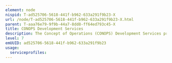```yaml
---
element: node
nispid: T-ad525706-5618-441f-b962-633a291f9b23-X
url: /node/T-ad525706-5618-441f-b962-633a291f9b23-X.html
parent: T-aaa76e79-9f9b-44a7-8dd8-ff64ed793c45-X
title: CONOPS Development Services
description: The Concept of Operations (CONOPS) Development Services provide the means to facilitate the collaborative planning and the structured development of products for the concept of operations. CONOPS Development Services support the following areas and associated information products  # Missions and objectives for Subordinate Commanders # Critical Timings and Events # CRM requirements # Commanders Critical Information Requirements, Priority Intelligence Requirements (PIRs) and Essential Elements of Friendly Information (EEFI) # Targeting Guidance # Rules of Engagement # StratCom Guidance # civil-military interaction # Force Protection # Partner Involvement # Operations assessment guidance # Exit Criteria # Service Support # Military Police # Command and Signal # Communications and Information Concept
level: 7
emUUID: ad525706-5618-441f-b962-633a291f9b23
usage:
  serviceprofiles:
---
```


